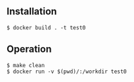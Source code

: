 
Installation
------------

    $ docker build . -t test0 
    
Operation
---------

    $ make clean
    $ docker run -v $(pwd)/:/workdir test0

